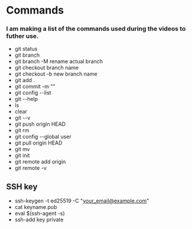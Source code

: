 # Commands

### I am making a list of the commands used during the videos to futher use.
* git status
* git branch
* git branch -M rename actual branch
* git checkout branch name
* git checkout -b new branch name
* git add .
* git commit -m ""
* git config --list
* git --help
* ls
* clear
* git --v
* git push origin HEAD
* git rm
* git config --global user
* git pull origin HEAD
* git mv
* git init
* git remote add origin
* git remote -v
## SSH key
* ssh-keygen -t ed25519 -C "your_email@example.com"
* cat keyname.pub
* eval $(ssh-agent -s)
* ssh-add key private
